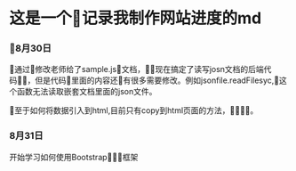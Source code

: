 这是一个记录我制作网站进度的md
===

### 8月30日
通过修改老师给了sample.js文档，现在搞定了读写josn文档的后端代码，但是代码里面的内容还有很多需要修改。例如jsonfile.readFilesyc,这个函数无法读取嵌套文档里面的json文件。

至于如何将数据引入到html,目前只有copy到html页面的方法，。

### 8月31日
开始学习如何使用Bootstrap框架

